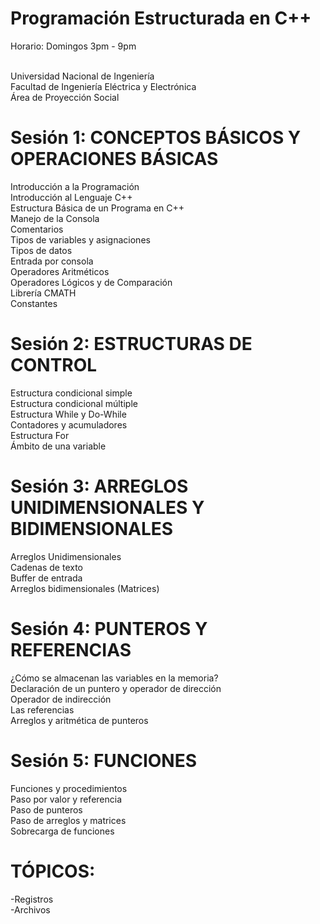 # Programación Estructurada en C++
Horario: Domingos 3pm - 9pm<br /><br />

Universidad Nacional de Ingeniería<br />
Facultad de Ingeniería Eléctrica y Electrónica<br />
Área de Proyección Social<br />

# Sesión 1: CONCEPTOS BÁSICOS Y OPERACIONES BÁSICAS
Introducción a la Programación<br />
Introducción al Lenguaje C++<br />
Estructura Básica de un Programa en C++<br />
Manejo de la Consola<br />
Comentarios<br />
Tipos de variables y asignaciones<br />
Tipos de datos<br />
Entrada por consola<br />
Operadores Aritméticos<br />
Operadores Lógicos y de Comparación<br />
Librería CMATH<br />
Constantes<br />

# Sesión 2: ESTRUCTURAS DE CONTROL
Estructura condicional simple<br />
Estructura condicional múltiple<br />
Estructura While y Do-While<br />
Contadores y acumuladores<br />
Estructura For<br />
Ámbito de una variable<br />

# Sesión 3: ARREGLOS UNIDIMENSIONALES Y BIDIMENSIONALES
Arreglos Unidimensionales<br />
Cadenas de texto<br />
Buffer de entrada<br />
Arreglos bidimensionales (Matrices)<br />

# Sesión 4: PUNTEROS Y REFERENCIAS
¿Cómo se almacenan las variables en la memoria?<br />
Declaración de un puntero y operador de dirección<br />
Operador de indirección<br />
Las referencias<br />
Arreglos y aritmética de punteros<br />

# Sesión 5: FUNCIONES
Funciones y procedimientos<br />
Paso por valor y referencia<br />
Paso de punteros<br />
Paso de arreglos y matrices<br />
Sobrecarga de funciones<br />

# TÓPICOS: 
-Registros<br />
-Archivos<br />
